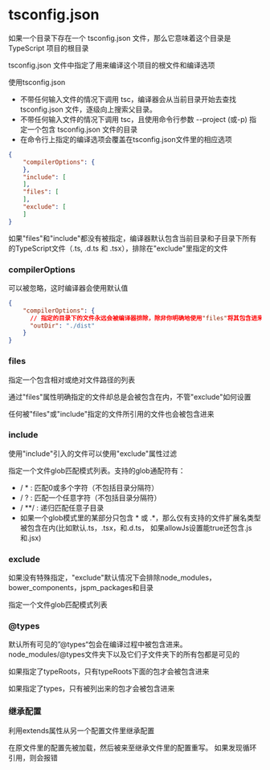 # tsconfig.json

如果一个目录下存在一个 tsconfig.json 文件，那么它意味着这个目录是 TypeScript 项目的根目录

tsconfig.json 文件中指定了用来编译这个项目的根文件和编译选项


使用tsconfig.json
* 不带任何输入文件的情况下调用 tsc，编译器会从当前目录开始去查找 tsconfig.json 文件，逐级向上搜索父目录。
* 不带任何输入文件的情况下调用 tsc，且使用命令行参数 --project (或-p) 指定一个包含 tsconfig.json 文件的目录
* 在命令行上指定的编译选项会覆盖在tsconfig.json文件里的相应选项
```json
{
    "compilerOptions": {
    },
    "include": [
    ], 
    "files": [
    ],
    "exclude": [
    ]
}
```
如果"files"和"include"都没有被指定，编译器默认包含当前目录和子目录下所有的TypeScript文件（.ts, .d.ts 和 .tsx），排除在"exclude"里指定的文件



### compilerOptions
可以被忽略，这时编译器会使用默认值
```json
{
    "compilerOptions": {
      // 指定的目录下的文件永远会被编译器排除，除非你明确地使用"files"将其包含进来
      "outDir": "./dist"
    }
}
```


### files
指定一个包含相对或绝对文件路径的列表

通过"files"属性明确指定的文件却总是会被包含在内，不管"exclude"如何设置

任何被"files"或"include"指定的文件所引用的文件也会被包含进来


### include
使用"include"引入的文件可以使用"exclude"属性过滤

指定一个文件glob匹配模式列表。支持的glob通配符有：
* / * : 匹配0或多个字符（不包括目录分隔符）
* / ? : 匹配一个任意字符（不包括目录分隔符）
* / **/ : 递归匹配任意子目录
* 如果一个glob模式里的某部分只包含 * 或 .*，那么仅有支持的文件扩展名类型被包含在内(比如默认.ts，.tsx，和.d.ts， 如果allowJs设置能true还包含.js和.jsx)


### exclude
如果没有特殊指定，"exclude"默认情况下会排除node_modules，bower_components，jspm_packages和<outDir>目录

指定一个文件glob匹配模式列表


### @types
默认所有可见的”@types“包会在编译过程中被包含进来。 node_modules/@types文件夹下以及它们子文件夹下的所有包都是可见的

如果指定了typeRoots，只有typeRoots下面的包才会被包含进来

如果指定了types，只有被列出来的包才会被包含进来



### 继承配置
利用extends属性从另一个配置文件里继承配置

在原文件里的配置先被加载，然后被来至继承文件里的配置重写。 如果发现循环引用，则会报错







